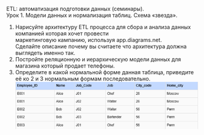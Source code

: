 ETL: автоматизация подготовки данных (семинары).  
Урок 1. Модели данных и нормализация таблиц. Схема «звезда».  
1. Нарисуйте архитектуру ETL процесса для сбора и анализа данных компанией которая хочет провести  
   маркетинговую кампанию, используя app.diagrams.net.  
   Сделайте описание почему вы считаете что архитектура должна выглядеть именно так.
2. Постройте реляционную и иерархическую модели данных для магазина который продает телефоны.
3. Определите в какой нормальной форме данная таблица, приведите её ко 2 и 3 нормальным формам последовательно.
![img.png](img.png)